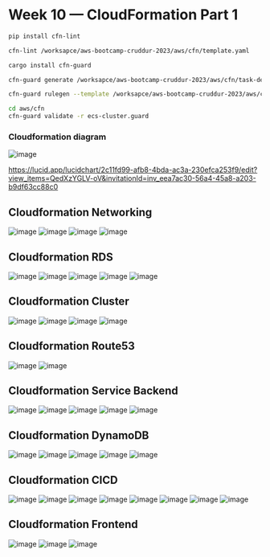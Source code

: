 # Week 10 — CloudFormation Part 1

```sh
pip install cfn-lint
```

```sh
cfn-lint /worksapce/aws-bootcamp-cruddur-2023/aws/cfn/template.yaml
```

```sh
cargo install cfn-guard
```

```sh
cfn-guard generate /worksapce/aws-bootcamp-cruddur-2023/aws/cfn/task-definition.guard -o /worksapce/aws-bootcamp-cruddur-2023/aws/cfn/task-definition.ruleset
```

```sh
cfn-guard rulegen --template /worksapce/aws-bootcamp-cruddur-2023/aws/cfn/template.yaml
```

```sh
cd aws/cfn
cfn-guard validate -r ecs-cluster.guard 
```

### Cloudformation diagram

![image](assets/week10_cloudformation_1.png)

https://lucid.app/lucidchart/2c11fd99-afb8-4bda-ac3a-230efca253f9/edit?view_items=QedXzYGLV-oV&invitationId=inv_eea7ac30-56a4-45a8-a203-b9df63cc88c0



## Cloudformation Networking
![image](assets/week10_cfn_networking_1.png)
![image](assets/week10_cfn_networking_2.png)
![image](assets/week10_cfn_networking_3.png)
![image](assets/week10_cfn_networking_4.png)



## Cloudformation RDS
![image](assets/week10_cfn_db_1.png)
![image](assets/week10_cfn_db_2.png)
![image](assets/week10_cfn_db_3.png)
![image](assets/week10_cfn_db_4.png)
![image](assets/week10_cfn_db_5.png)



## Cloudformation Cluster
![image](assets/week10_cfn_cluster_1.png)
![image](assets/week10_cfn_cluster_2.png)
![image](assets/week10_cfn_cluster_3.png)
![image](assets/week10_cfn_cluster_4.png)



## Cloudformation Route53
![image](assets/week10_cfn_route53_1.png)
![image](assets/week10_cfn_route53_2.png)



## Cloudformation Service Backend
![image](assets/week10_cfn_service_1.png)
![image](assets/week10_cfn_service_2.png)
![image](assets/week10_cfn_service_3.png)
![image](assets/week10_cfn_service_4.png)
![image](assets/week10_cfn_service_5.png)



## Cloudformation DynamoDB
![image](assets/week10_cfn_dynamoDB_1.png)
![image](assets/week10_cfn_dynamoDB_2.png)
![image](assets/week10_cfn_dynamoDB_3.png)
![image](assets/week10_cfn_dynamoDB_4.png)
![image](assets/week10_cfn_dynamoDB_5.png)



## Cloudformation CICD
![image](assets/week10_cfn_cicd_1.png)
![image](assets/week10_cfn_cicd_2.png)
![image](assets/week10_cfn_cicd_3.png)
![image](assets/week10_cfn_cicd_4.png)
![image](assets/week10_cfn_cicd_5.png)
![image](assets/week10_cfn_cicd_6.png)
![image](assets/week10_cfn_cicd_7.png)
![image](assets/week10_cfn_cicd_8.png)



## Cloudformation Frontend
![image](assets/week10_cfn_frontend_1.png)
![image](assets/week10_cfn_frontend_2.png)
![image](assets/week10_cfn_frontend_3.png)
